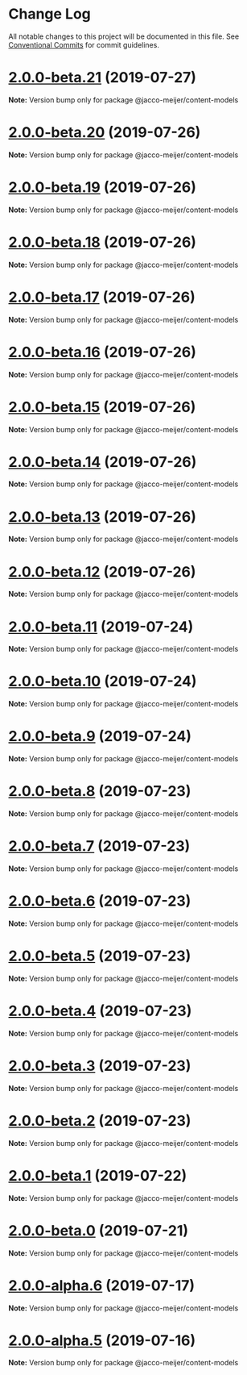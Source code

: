 # Change Log

All notable changes to this project will be documented in this file.
See [Conventional Commits](https://conventionalcommits.org) for commit guidelines.

# [2.0.0-beta.21](https://github.com/jaccomeijer/wheelroom/compare/@jacco-meijer/content-models@2.0.0-beta.20...@jacco-meijer/content-models@2.0.0-beta.21) (2019-07-27)

**Note:** Version bump only for package @jacco-meijer/content-models





# [2.0.0-beta.20](https://github.com/jaccomeijer/wheelroom/compare/@jacco-meijer/content-models@2.0.0-beta.19...@jacco-meijer/content-models@2.0.0-beta.20) (2019-07-26)

**Note:** Version bump only for package @jacco-meijer/content-models





# [2.0.0-beta.19](https://github.com/jaccomeijer/wheelroom/compare/@jacco-meijer/content-models@2.0.0-beta.18...@jacco-meijer/content-models@2.0.0-beta.19) (2019-07-26)

**Note:** Version bump only for package @jacco-meijer/content-models





# [2.0.0-beta.18](https://github.com/jaccomeijer/wheelroom/compare/@jacco-meijer/content-models@2.0.0-beta.17...@jacco-meijer/content-models@2.0.0-beta.18) (2019-07-26)

**Note:** Version bump only for package @jacco-meijer/content-models





# [2.0.0-beta.17](https://github.com/jaccomeijer/wheelroom/compare/@jacco-meijer/content-models@2.0.0-beta.16...@jacco-meijer/content-models@2.0.0-beta.17) (2019-07-26)

**Note:** Version bump only for package @jacco-meijer/content-models





# [2.0.0-beta.16](https://github.com/jaccomeijer/wheelroom/compare/@jacco-meijer/content-models@2.0.0-beta.15...@jacco-meijer/content-models@2.0.0-beta.16) (2019-07-26)

**Note:** Version bump only for package @jacco-meijer/content-models





# [2.0.0-beta.15](https://github.com/jaccomeijer/wheelroom/compare/@jacco-meijer/content-models@2.0.0-beta.14...@jacco-meijer/content-models@2.0.0-beta.15) (2019-07-26)

**Note:** Version bump only for package @jacco-meijer/content-models





# [2.0.0-beta.14](https://github.com/jaccomeijer/wheelroom/compare/@jacco-meijer/content-models@2.0.0-beta.13...@jacco-meijer/content-models@2.0.0-beta.14) (2019-07-26)

**Note:** Version bump only for package @jacco-meijer/content-models





# [2.0.0-beta.13](https://github.com/jaccomeijer/wheelroom/compare/@jacco-meijer/content-models@2.0.0-beta.12...@jacco-meijer/content-models@2.0.0-beta.13) (2019-07-26)

**Note:** Version bump only for package @jacco-meijer/content-models





# [2.0.0-beta.12](https://github.com/jaccomeijer/wheelroom/compare/@jacco-meijer/content-models@2.0.0-beta.11...@jacco-meijer/content-models@2.0.0-beta.12) (2019-07-26)

**Note:** Version bump only for package @jacco-meijer/content-models





# [2.0.0-beta.11](https://github.com/jaccomeijer/wheelroom/compare/@jacco-meijer/content-models@2.0.0-beta.10...@jacco-meijer/content-models@2.0.0-beta.11) (2019-07-24)

**Note:** Version bump only for package @jacco-meijer/content-models





# [2.0.0-beta.10](https://github.com/jaccomeijer/wheelroom/compare/@jacco-meijer/content-models@2.0.0-beta.9...@jacco-meijer/content-models@2.0.0-beta.10) (2019-07-24)

**Note:** Version bump only for package @jacco-meijer/content-models





# [2.0.0-beta.9](https://github.com/jaccomeijer/wheelroom/compare/@jacco-meijer/content-models@2.0.0-beta.8...@jacco-meijer/content-models@2.0.0-beta.9) (2019-07-24)

**Note:** Version bump only for package @jacco-meijer/content-models





# [2.0.0-beta.8](https://github.com/jaccomeijer/wheelroom/compare/@jacco-meijer/content-models@2.0.0-beta.7...@jacco-meijer/content-models@2.0.0-beta.8) (2019-07-23)

**Note:** Version bump only for package @jacco-meijer/content-models





# [2.0.0-beta.7](https://github.com/jaccomeijer/wheelroom/compare/@jacco-meijer/content-models@2.0.0-beta.6...@jacco-meijer/content-models@2.0.0-beta.7) (2019-07-23)

**Note:** Version bump only for package @jacco-meijer/content-models





# [2.0.0-beta.6](https://github.com/jaccomeijer/wheelroom/compare/@jacco-meijer/content-models@2.0.0-beta.5...@jacco-meijer/content-models@2.0.0-beta.6) (2019-07-23)

**Note:** Version bump only for package @jacco-meijer/content-models





# [2.0.0-beta.5](https://github.com/jaccomeijer/wheelroom/compare/@jacco-meijer/content-models@2.0.0-beta.4...@jacco-meijer/content-models@2.0.0-beta.5) (2019-07-23)

**Note:** Version bump only for package @jacco-meijer/content-models





# [2.0.0-beta.4](https://github.com/jaccomeijer/wheelroom/compare/@jacco-meijer/content-models@2.0.0-beta.3...@jacco-meijer/content-models@2.0.0-beta.4) (2019-07-23)

**Note:** Version bump only for package @jacco-meijer/content-models





# [2.0.0-beta.3](https://github.com/jaccomeijer/wheelroom/compare/@jacco-meijer/content-models@2.0.0-beta.2...@jacco-meijer/content-models@2.0.0-beta.3) (2019-07-23)

**Note:** Version bump only for package @jacco-meijer/content-models





# [2.0.0-beta.2](https://github.com/jaccomeijer/wheelroom/compare/@jacco-meijer/content-models@2.0.0-beta.1...@jacco-meijer/content-models@2.0.0-beta.2) (2019-07-23)

**Note:** Version bump only for package @jacco-meijer/content-models





# [2.0.0-beta.1](https://github.com/jaccomeijer/wheelroom/compare/@jacco-meijer/content-models@2.0.0-beta.0...@jacco-meijer/content-models@2.0.0-beta.1) (2019-07-22)

**Note:** Version bump only for package @jacco-meijer/content-models





# [2.0.0-beta.0](https://github.com/jaccomeijer/wheelroom/compare/@jacco-meijer/content-models@2.0.0-alpha.6...@jacco-meijer/content-models@2.0.0-beta.0) (2019-07-21)

**Note:** Version bump only for package @jacco-meijer/content-models





# [2.0.0-alpha.6](https://github.com/jaccomeijer/wheelroom/compare/@jacco-meijer/content-models@2.0.0-alpha.5...@jacco-meijer/content-models@2.0.0-alpha.6) (2019-07-17)

**Note:** Version bump only for package @jacco-meijer/content-models





# [2.0.0-alpha.5](https://github.com/jaccomeijer/wheelroom/compare/@jacco-meijer/content-models@2.0.0-alpha.4...@jacco-meijer/content-models@2.0.0-alpha.5) (2019-07-16)

**Note:** Version bump only for package @jacco-meijer/content-models
